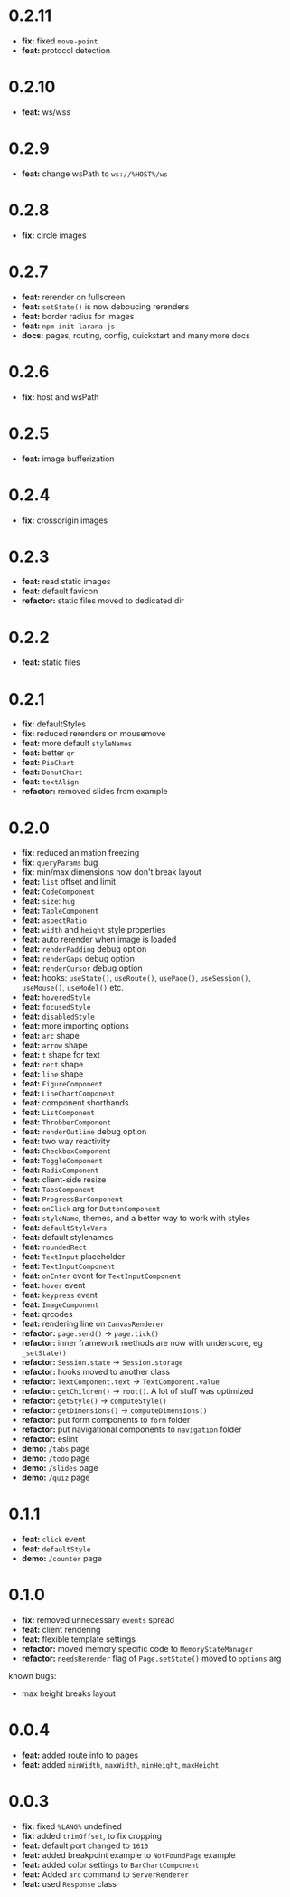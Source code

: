 # 0.2.11

- **fix:** fixed `move-point`
- **feat:** protocol detection

# 0.2.10

- **feat:** ws/wss

# 0.2.9

- **feat:** change wsPath to `ws://%HOST%/ws`

# 0.2.8

- **fix:** circle images

# 0.2.7

- **feat:** rerender on fullscreen
- **feat:** `setState()` is now deboucing rerenders
- **feat:** border radius for images
- **feat:** `npm init larana-js`
- **docs:** pages, routing, config, quickstart and many more docs

# 0.2.6

- **fix:** host and wsPath

# 0.2.5

- **feat:** image bufferization

# 0.2.4

- **fix:** crossorigin images

# 0.2.3

- **feat:** read static images
- **feat:** default favicon
- **refactor:** static files moved to dedicated dir

# 0.2.2

- **feat:** static files

# 0.2.1

- **fix:** defaultStyles
- **fix:** reduced rerenders on mousemove
- **feat:** more default `styleNames`
- **feat:** better `qr`
- **feat:** `PieChart`
- **feat:** `DonutChart`
- **feat:** `textAlign`
- **refactor:** removed slides from example

# 0.2.0

- **fix:** reduced animation freezing
- **fix:** `queryParams` bug
- **fix:** min/max dimensions now don't break layout
- **feat:** `list` offset and limit
- **feat:** `CodeComponent`
- **feat:** `size`: `hug`
- **feat:** `TableComponent`
- **feat:** `aspectRatio`
- **feat:** `width` and `height` style properties
- **feat:** auto rerender when image is loaded
- **feat:** `renderPadding` debug option
- **feat:** `renderGaps` debug option
- **feat:** `renderCursor` debug option
- **feat:** hooks: `useState()`, `useRoute()`, `usePage()`, `useSession()`, `useMouse()`, `useModel()` etc.
- **feat:** `hoveredStyle`
- **feat:** `focusedStyle`
- **feat:** `disabledStyle`
- **feat:** more importing options
- **feat:** `arc` shape
- **feat:** `arrow` shape
- **feat:** `t` shape for text
- **feat:** `rect` shape
- **feat:** `line` shape
- **feat:** `FigureComponent`
- **feat:** `LineChartComponent`
- **feat:** component shorthands
- **feat:** `ListComponent`
- **feat:** `ThrobberComponent`
- **feat:** `renderOutline` debug option
- **feat:** two way reactivity
- **feat:** `CheckboxComponent`
- **feat:** `ToggleComponent`
- **feat:** `RadioComponent`
- **feat:** client-side resize
- **feat:** `TabsComponent`
- **feat:** `ProgressBarComponent`
- **feat:** `onClick` arg for `ButtonComponent`
- **feat:** `styleName`, themes, and a better way to work with styles
- **feat:** `defaultStyleVars`
- **feat:** default stylenames
- **feat:** `roundedRect`
- **feat:** `TextInput` placeholder
- **feat:** `TextInputComponent`
- **feat:** `onEnter` event for `TextInputComponent`
- **feat:** `hover` event
- **feat:** `keypress` event
- **feat:** `ImageComponent`
- **feat:** qrcodes
- **feat:** rendering line on `CanvasRenderer`
- **refactor:** `page.send()` -> `page.tick()`
- **refactor:** inner framework methods are now with underscore, eg `_setState()`
- **refactor:** `Session.state` -> `Session.storage`
- **refactor:** hooks moved to another class
- **refactor:** `TextComponent.text` -> `TextComponent.value`
- **refactor:** `getChildren()` -> `root()`. A lot of stuff was optimized
- **refactor:** `getStyle()` -> `computeStyle()`
- **refactor:** `getDimensions()` -> `computeDimensions()`
- **refactor:** put form components to `form` folder
- **refactor:** put navigational components to `navigation` folder
- **refactor:** eslint
- **demo:** `/tabs` page
- **demo:** `/todo` page
- **demo:** `/slides` page
- **demo:** `/quiz` page

# 0.1.1

- **feat:** `click` event
- **feat:** `defaultStyle`
- **demo:** `/counter` page

# 0.1.0

- **fix:** removed unnecessary `events` spread
- **feat:** client rendering
- **feat:** flexible template settings
- **refactor:** moved memory specific code to `MemoryStateManager`
- **refactor:** `needsRerender` flag of `Page.setState()` moved to `options` arg

known bugs:
- max height breaks layout

# 0.0.4

- **feat:** added route info to pages
- **feat:** added `minWidth`, `maxWidth`, `minHeight`, `maxHeight`

# 0.0.3

- **fix:** fixed `%LANG%` undefined
- **fix:** added `trimOffset`, to fix cropping
- **feat:** default port changed to `1610`
- **feat:** added breakpoint example to `NotFoundPage` example
- **feat:** added color settings to `BarChartComponent`
- **feat:** Added `arc` command to `ServerRenderer`
- **feat:** used `Response` class
